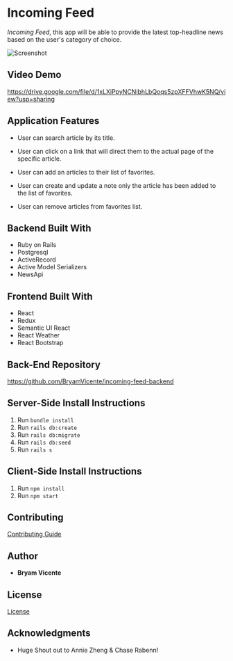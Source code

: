 # Incoming Feed

*Incoming Feed*, this app will be able to provide the latest top-headline news based on the user's category of choice.


![Screenshot](ReadmePic.png)

## Video Demo
https://drive.google.com/file/d/1xLXiPpyNCNibhLbQoqs5zpXFFVhwK5NQ/view?usp=sharing

## Application Features
- User can search article by its title.

- User can click on a link that will direct them to the actual page of the specific article.

- User can add an articles to their list of favorites.

- User can create and update a note only the article has been added to the list of favorites.

- User can remove articles from favorites list.


## Backend Built With
- Ruby on Rails
- Postgresql
- ActiveRecord
- Active Model Serializers
- NewsApi 

## Frontend Built With
- React
- Redux
- Semantic UI React
- React Weather
- React Bootstrap

## Back-End Repository
https://github.com/BryamVicente/incoming-feed-backend

## Server-Side Install Instructions
1. Run `bundle install`
2. Run `rails db:create`
3. Run `rails db:migrate`
4. Run `rails db:seed`
5. Run `rails s`

## Client-Side Install Instructions
1. Run `npm install`
2. Run `npm start`

## Contributing
[Contributing Guide](./CONTRIBUTING.md)

## Author
- **Bryam Vicente**


## License
[License](./LICENSE.md)

## Acknowledgments
- Huge Shout out to Annie Zheng & Chase Rabenn!
